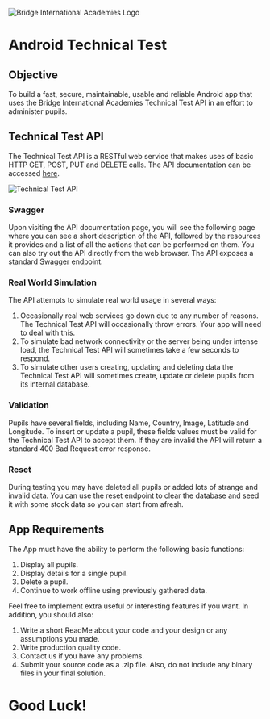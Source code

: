 ![Bridge International Academies Logo](https://raw.githubusercontent.com/BridgeInternationalAcademies/AndroidTechnicalTest/master/Banner%20Logo%20280x60.png)

# Android Technical Test

## Objective

To build a fast, secure, maintainable, usable and reliable Android app that uses the Bridge International Academies Technical Test API in an effort to administer pupils.

## Technical Test API

The Technical Test API is a RESTful web service that makes uses of basic HTTP GET, POST, PUT and DELETE calls. The API documentation can be accessed [here](https://bridgetechnicaltest.azurewebsites.net/).

![Technical Test API](https://raw.githubusercontent.com/BridgeInternationalAcademies/AndroidTechnicalTest/master/Technical%20Test%20API.png)

### Swagger

Upon visiting the API documentation page, you will see the following page where you can see a short description of the API, followed by the resources it provides and a list of all the actions that can be performed on them. You can also try out the API directly from the web browser. The API exposes a standard [Swagger](http://swagger.io/) endpoint.

### Real World Simulation

The API attempts to simulate real world usage in several ways:

1. Occasionally real web services go down due to any number of reasons. The Technical Test API will occasionally throw errors. Your app will need to deal with this.
2. To simulate bad network connectivity or the server being under intense load, the Technical Test API will sometimes take a few seconds to respond.
3. To simulate other users creating, updating and deleting data the Technical Test API will sometimes create, update or delete pupils from its internal database.

### Validation

Pupils have several fields, including Name, Country, Image, Latitude and Longitude. To insert or update a pupil, these fields values must be valid for the Technical Test API to accept them. If they are invalid the API will return a standard 400 Bad Request error response.

### Reset

During testing you may have deleted all pupils or added lots of strange and invalid data. You can use the reset endpoint to clear the database and seed it with some stock data so you can start from afresh.

## App Requirements

The App must have the ability to perform the following basic functions:

1. Display all pupils.
2. Display details for a single pupil.
3. Delete a pupil.
4. Continue to work offline using previously gathered data.

Feel free to implement extra useful or interesting features if you want. In addition, you should also:

1. Write a short ReadMe about your code and your design or any assumptions you made.
2. Write production quality code.
3. Contact us if you have any problems.
4. Submit your source code as a .zip file. Also, do not include any binary files in your final solution.

# Good Luck!
